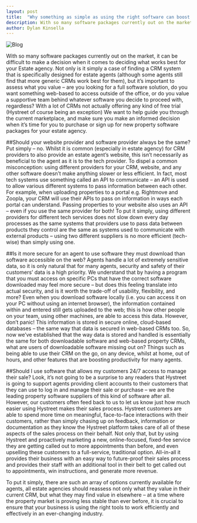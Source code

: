 ```yaml
---
layout: post
title:  "Why something as simple as using the right software can boost your team’s productivity."
description: With so many software packages currently out on the market, it can be difficult to make a decision when it comes to deciding what works best for your Estate agency.
author: Dylan Kinsella
---
```


![Blog]({{site.url}}/images/feedback-blog.jpg)

With so many software packages currently out on the market, it can be difficult to make a decision when it comes to deciding what works best for your Estate agency. Not only is it simply a case of finding a CRM system that is specifically designed for estate agents (although some agents still find that more generic CRMs work best for them), but it’s important to assess what you value – are you looking for a full software solution, do you want something web-based to access outside of the office, or do you value a supportive team behind whatever software you decide to proceed with, regardless? With a lot of CRMs not actually offering any kind of free trial (Hystreet of course being an exception) We want to help guide you through the current marketplace, and make sure you make an informed decision when it’s time for you to purchase or sign up for new property software packages for your estate agency.

##Should your website provider and software provider always be the same?
Put simply – no. Whilst it is common (especially in estate agency) for CRM providers to also provide an estate agent’s website, this isn’t necessarily as beneficial to the agent as it is to the tech provider.
To dispel a common misconception: using different providers for your CRM, website, and any other software doesn’t make anything slower or less efficient. In fact, most tech systems use something called an API to communicate – an API is used to allow various different systems to pass information between each other. For example, when uploading properties to a portal e.g. Rightmove and Zoopla, your CRM will use their APIs to pass on information in ways each portal can understand. Passing properties to your website also uses an API – even if you use the same provider for both!
To put it simply, using different providers for different tech services does not slow down every day processes as the same systems that providers use to pass data between products they control are the same as systems used to communicate with external products – using two different suppliers is no more efficient (tech-wise) than simply using one.

##Is it more secure for an agent to use software they must download than software accessible on the web?
Agents handle a lot of extremely sensitive data, so it is only natural that for many agents, security and safety of their customers’ data is a high priority. We understand that by having a program that you must access on specific PCs that have the correct software downloaded may feel more secure – but does this feeling translate into actual security, and is it worth the trade-off of usability, flexibility, and more?
Even when you download software locally (i.e. you can access it on your PC without using an internet browser), the information contained within and entered still gets uploaded to the web; this is how other people on your team, using other machines, are able to access this data. However, don’t panic! This information is stored in secure online, cloud-based databases – the same way that data is secured in web-based CRMs too.
So, now we’ve established that the way data is stored and handled is essentially the same for both downloadable software and web-based property CRMs, what are users of downloadable software missing out on? Things such as being able to use their CRM on the go, on any device, whilst at home, out of hours, and other features that are boosting productivity for many agents.

##Should I use software that allows my customers 24/7 access to manage their sale?
Look, it’s not going to be a surprise to any readers that Hystreet is going to support agents providing client accounts to their customers that they can use to log in and manage their sale or purchase – we are the leading property software suppliers of this kind of software after all. However, our customers often feed back to us to let us know just how much easier using Hystreet makes their sales process. Hystreet customers are able to spend more time on meaningful, face-to-face interactions with their customers, rather than simply chasing up on feedback, information or documentation as they know the Hystreet platform takes care of all of these aspects of the sales process on their behalf. Not only that, but by using Hystreet and proactively marketing a new, online-focused, fixed-fee service they are getting called out to more appointments than before, and even upselling these customers to a full-service, traditional option. All-in-all it provides their business with an easy way to future-proof their sales process and provides their staff with an additional tool in their belt to get called out to appointments, win instructions, and generate more revenue.

To put it simply, there are such an array of options currently available for agents, all estate agencies should reassess not only what they value in their current CRM, but what they may find value in elsewhere – at a time where the property market is proving less stable than ever before, it is crucial to ensure that your business is using the right tools to work efficiently and effectively in an ever-changing industry.
